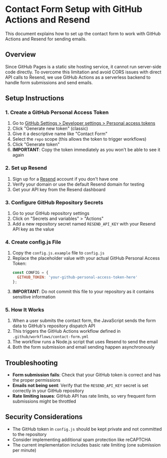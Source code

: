 # Contact Form Setup with GitHub Actions and Resend

This document explains how to set up the contact form to work with GitHub Actions and Resend for sending emails.

## Overview

Since GitHub Pages is a static site hosting service, it cannot run server-side code directly. To overcome this limitation and avoid CORS issues with direct API calls to Resend, we use GitHub Actions as a serverless backend to handle form submissions and send emails.

## Setup Instructions

### 1. Create a GitHub Personal Access Token

1. Go to [GitHub Settings > Developer settings > Personal access tokens](https://github.com/settings/tokens)
2. Click "Generate new token" (classic)
3. Give it a descriptive name like "Contact Form"
4. Select the `repo` scope (this allows the token to trigger workflows)
5. Click "Generate token"
6. **IMPORTANT**: Copy the token immediately as you won't be able to see it again

### 2. Set up Resend

1. Sign up for a [Resend](https://resend.com) account if you don't have one
2. Verify your domain or use the default Resend domain for testing
3. Get your API key from the Resend dashboard

### 3. Configure GitHub Repository Secrets

1. Go to your GitHub repository settings
2. Click on "Secrets and variables" > "Actions"
3. Add a new repository secret named `RESEND_API_KEY` with your Resend API key as the value

### 4. Create config.js File

1. Copy the `config.js.example` file to `config.js`
2. Replace the placeholder value with your actual GitHub Personal Access Token:
   ```javascript
   const CONFIG = {
     GITHUB_TOKEN: 'your-github-personal-access-token-here'
   };
   ```
3. **IMPORTANT**: Do not commit this file to your repository as it contains sensitive information

### 5. How It Works

1. When a user submits the contact form, the JavaScript sends the form data to GitHub's repository dispatch API
2. This triggers the GitHub Actions workflow defined in `.github/workflows/contact-form.yml`
3. The workflow runs a Node.js script that uses Resend to send the email
4. Both the form submission and email sending happen asynchronously

## Troubleshooting

- **Form submission fails**: Check that your GitHub token is correct and has the proper permissions
- **Emails not being sent**: Verify that the `RESEND_API_KEY` secret is set correctly in your GitHub repository
- **Rate limiting issues**: GitHub API has rate limits, so very frequent form submissions might be throttled

## Security Considerations

- The GitHub token in `config.js` should be kept private and not committed to the repository
- Consider implementing additional spam protection like reCAPTCHA
- The current implementation includes basic rate limiting (one submission per minute)

